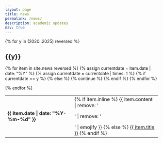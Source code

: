 ```yaml
---
layout: page
title: news
permalink: /news/
description: academic updates
nav: true
---
```



<div class="news">
  <div class="table-responsive">
  {% for y in (2020..2025) reversed %}
  <table class="table table-sm table-borderless">
  <h2 class="year">{{y}}</h2>
  {% for item in site.news reversed %}
    {% assign currentdate = item.date | date: "%Y" %}
    {% assign currentdate = currentdate | times: 1 %}
    {% if currentdate == y %}
      <tr>
        <td scope="row"><strong>{{ item.date | date: "%Y-%m-%d" }}</strong></td>
        <td>
          {% if item.inline %}
            {{ item.content | remove: '<p>' | remove: '</p>' | emojify }}
          {% else %}
            <a class="news-title" href="{{ item.url | relative_url }}">{{ item.title }}</a>
          {% endif %}
        </td>
      </tr>
    {% else %}
      {% continue %}
    {% endif %}
  {% endfor %}

  {% endfor %}
